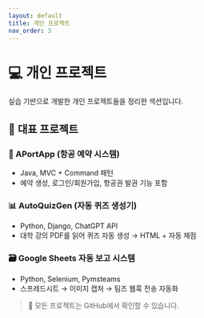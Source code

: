 ```yaml
---
layout: default
title: 개인 프로젝트
nav_order: 3
---
```


# 💻 개인 프로젝트

실습 기반으로 개발한 개인 프로젝트들을 정리한 섹션입니다.

## 🚀 대표 프로젝트

### 🧾 APortApp (항공 예약 시스템)
- Java, MVC + Command 패턴
- 예약 생성, 로그인/회원가입, 항공권 발권 기능 포함

### 📊 AutoQuizGen (자동 퀴즈 생성기)
- Python, Django, ChatGPT API
- 대학 강의 PDF를 읽어 퀴즈 자동 생성 → HTML + 자동 채점

### 🗃️ Google Sheets 자동 보고 시스템
- Python, Selenium, Pymsteams
- 스프레드시트 → 이미지 캡처 → 팀즈 웹훅 전송 자동화

> 📎 모든 프로젝트는 GitHub에서 확인할 수 있습니다.
